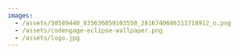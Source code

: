 ```yaml
---
images:
  - /assets/50589440_835636850103558_2816740686311718912_o.png
  - /assets/codengage-eclipse-wallpaper.png
  - /assets/logo.jpg
---
```



